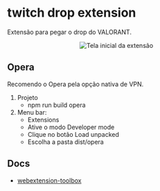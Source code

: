 # twitch drop extension

Extensão para pegar o drop do VALORANT.

<p align="center">
  <img alt="Tela inicial da extensão" src="https://i.imgur.com/TA9zEZ6">
</p>

## Opera

Recomendo o Opera pela opção nativa de VPN.

1. Projeto
    - npm run build opera
2. Menu bar:
    - Extensions
    - Ative o modo Developer mode
    - Clique no botão Load unpacked
    - Escolha a pasta dist/opera

## Docs

* [webextension-toolbox](https://github.com/HaNdTriX/webextension-toolbox)
